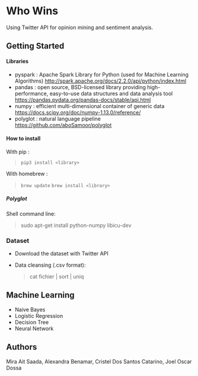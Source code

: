 # Who Wins

Using Twitter API for opinion mining and sentiment analysis.

## Getting Started

#### Libraries

- pyspark : Apache Spark Library for Python (used for Machine Learning Algorithms)
  http://spark.apache.org/docs/2.2.0/api/python/index.html
- pandas : open source, BSD-licensed library providing high-performance, easy-to-use data structures and data analysis tool
  https://pandas.pydata.org/pandas-docs/stable/api.html
- numpy : efficient multi-dimensional container of generic data
  https://docs.scipy.org/doc/numpy-1.13.0/reference/
- polyglot : natural language pipeline
  https://github.com/aboSamoor/polyglot


#### How to install

With pip :
  > `pip3 install <library>`
  
With homebrew :
  > `brew update`
  > `brew install <library>`

##### Polyglot

Shell command line:
  > sudo apt-get install python-numpy libicu-dev

### Dataset

- Download the dataset with Twitter API

- Data cleansing (.csv format):
  > cat fichier | sort | uniq

## Machine Learning

- Naive Bayes
- Logistic Regression
- Decision Tree
- Neural Network

## Authors

Mira Ait Saada, Alexandra Benamar, Cristel Dos Santos Catarino, Joel Oscar Dossa
